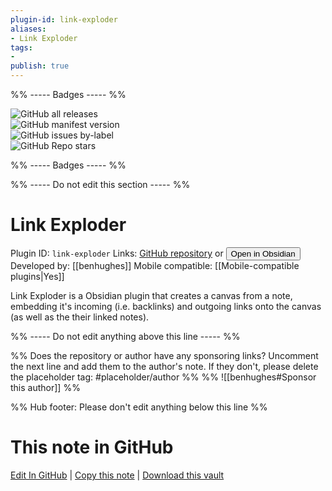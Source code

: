 ```yaml
---
plugin-id: link-exploder
aliases:
- Link Exploder
tags: 
- 
publish: true
---
```


%% ----- Badges ----- %%

![GitHub all releases](https://img.shields.io/github/downloads/benhughes/obsidian-link-exploder/total?color=573E7A&logo=github&style=for-the-badge)   
![GitHub manifest version](https://img.shields.io/github/manifest-json/v/benhughes/obsidian-link-exploder?color=573E7A&logo=github&style=for-the-badge)   
![GitHub issues by-label](https://img.shields.io/github/issues/benhughes/obsidian-link-exploder/help%20wanted?color=573E7A&logo=github&style=for-the-badge)   
![GitHub Repo stars](https://img.shields.io/github/stars/benhughes/obsidian-link-exploder?color=573E7A&logo=github&style=for-the-badge)

%% ----- Badges ----- %%

%% ----- Do not edit this section ----- %%

# Link Exploder

Plugin ID: `link-exploder`
Links: [GitHub repository](https://github.com/benhughes/obsidian-link-exploder) or [<button id=HH>Open in Obsidian</button>](obsidian://show-plugin?id=link-exploder)
Developed by: [[benhughes]]
Mobile compatible: [[Mobile-compatible plugins|Yes]]

Link Exploder is a Obsidian plugin that creates a canvas from a note, embedding it's incoming (i.e. backlinks) and outgoing links onto the canvas (as well as the their linked notes).

%% ----- Do not edit anything above this line ----- %% 

%% Does the repository or author have any sponsoring links? Uncomment the next line and add them to the author's note. If they don't, please delete the placeholder tag: #placeholder/author %%
%% ![[benhughes#Sponsor this author]] %%

%% Hub footer: Please don't edit anything below this line %%

# This note in GitHub

<span class="git-footer">[Edit In GitHub](https://github.dev/obsidian-community/obsidian-hub/blob/main/02%20-%20Community%20Expansions/02.05%20All%20Community%20Expansions/Plugins/link-exploder.md "git-hub-edit-note") | [Copy this note](https://raw.githubusercontent.com/obsidian-community/obsidian-hub/main/02%20-%20Community%20Expansions/02.05%20All%20Community%20Expansions/Plugins/link-exploder.md "git-hub-copy-note") | [Download this vault](https://github.com/obsidian-community/obsidian-hub/archive/refs/heads/main.zip "git-hub-download-vault") </span>

